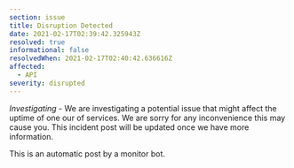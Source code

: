 ```yaml
---
section: issue
title: Disruption Detected
date: 2021-02-17T02:39:42.325943Z
resolved: true
informational: false
resolvedWhen: 2021-02-17T02:40:42.636616Z
affected:
  - API
severity: disrupted
---
```

*Investigating* - We are investigating a potential issue that might affect the uptime of one our of services. We are sorry for any inconvenience this may cause you. This incident post will be updated once we have more information.

This is an automatic post by a monitor bot.
        